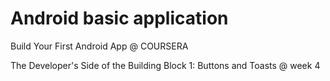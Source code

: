 # Android basic application

Build Your First Android App @ COURSERA

The Developer's Side of the Building Block 1: Buttons and Toasts @ week 4
